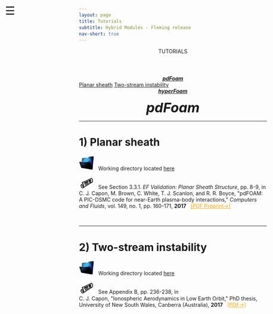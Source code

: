 ```yaml
---
layout: page
title: Tutorials
subtitle: Hybrid Modules - Fleming release
nav-short: true
---
```


<div id="mySidenav" class="sidenav">
  <a href="javascript:void(0)" class="closebtn" onclick="closeNav()"><i class='fa fa-times'></i></a>
  <header>TUTORIALS</header>
  <a href="https://hystrath.github.io/tutos-pdfoam"><center><b><i>pdFoam</i></b></center></a>
  <a href="https://hystrath.github.io/tutos-pdfoam/#1-planar-sheath">Planar sheath</a>
  <a href="https://hystrath.github.io/tutos-pdfoam/#2-two-stream-instability">Two-stream instability</a>
  <br>
  <a href="https://hystrath.github.io/tutos-hyperfoam"><center><b><i>hyperFoam</i></b></center></a>
<!--  <a href="https://hystrath.github.io/tutos-hyperfoam/#1-supersonic-flat-plate">Supersonic flat plate</a>-->
</div>

<span style="position: fixed;font-size:30px;cursor:pointer; margin:0px; top:60px;left:30px;" onclick="reopenNav()">&#9776;</span>

<script>
function openNav() {
  document.getElementById("mySidenav").style.width = "210px";
  document.getElementById("mySidenav").style.transition = "0s";
}

function closeNav() {
  document.getElementById("mySidenav").style.width = "0px";
  localStorage.removeItem('show_sidenav');
}

function reopenNav() {
  document.getElementById("mySidenav").style.width = "210px";
  document.getElementById("mySidenav").style.transition = "0.5s";
  localStorage.setItem("show_sidenav", true);
}

if (localStorage.getItem("show_sidenav")) openNav()
</script>
  

<p align="center">
  <span style="font-size:36px"><i><strong>pdFoam</strong></i></span>
</p>

---  

# 1) Planar sheath

<p align="center">
 
</p>

<p><img src="/docs/img/working_folder.png" width="40"> &nbsp; Working directory located <a href="https://github.com/vincentcasseau/hyStrath/tree/master/run/hyStrath/pdFoam/2D_sheath"> here</a></p>

<p><img src="/docs/img/publis.png" width="40"> &nbsp; See Section 3.3.1. <i>EF Validation: Planar Sheath Structure</i>, pp. 8-9, in <br> C. J. Capon, M. Brown, C. White, T. J. Scanlon, and R. R. Boyce, "pdFOAM: A PIC-DSMC code for near-Earth plasma-body interactions," <i>Computers and Fluids</i>, vol. 149, no. 1, pp. 160-171, <b>2017</b> &nbsp; <a href="http://eprints.gla.ac.uk/138700/7/138700.pdf" target="_blank" style="color:orange"> [PDF Preprint→]</a></p>

<br>

---  

# 2) Two-stream instability

<p align="center">

</p>

<p><img src="/docs/img/working_folder.png" width="40"> &nbsp; Working directory located <a href="https://github.com/vincentcasseau/hyStrath/tree/master/run/hyStrath/pdFoam/twoStream"> here</a></p>

<p><img src="/docs/img/publis.png" width="40"> &nbsp; See Appendix B, pp. 236-238, in <br> C. J. Capon, "Ionospheric Aerodynamics in Low Earth Orbit," PhD thesis, University of New South Wales, Canberra (Australia), <b>2017</b> &nbsp; <a href="http://unsworks.unsw.edu.au/fapi/datastream/unsworks:46528/SOURCE01?view=true" target="_blank" style="color:orange"> [PDF→]</a></p>
